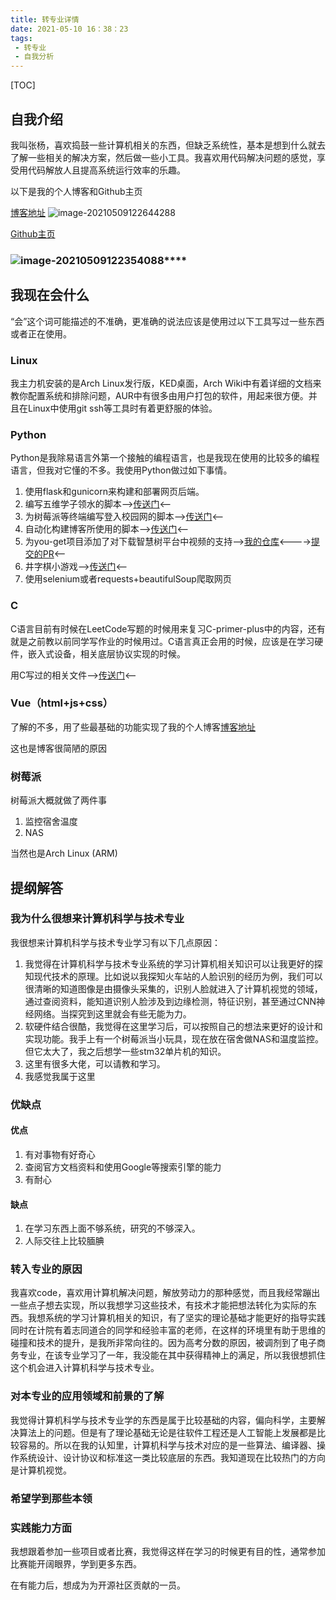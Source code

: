 ```yaml
---
title: 转专业详情
date: 2021-05-10 16：38：23
tags:
 - 转专业
 - 自我分析
---
```


[TOC]

## 自我介绍

我叫张杨，喜欢捣鼓一些计算机相关的东西，但缺乏系统性，基本是想到什么就去了解一些相关的解决方案，然后做一些小工具。我喜欢用代码解决问题的感觉，享受用代码解放人且提高系统运行效率的乐趣。

以下是我的个人博客和Github主页

[博客地址](https://www.wdbefore.com/#/)
![image-20210509122644288](https://i.loli.net/2021/05/09/OLE1W6MSBsxCDJa.png)

[Github主页](https://github.com/Zy3122971650)

### ![image-20210509122354088](https://i.loli.net/2021/05/09/q5H9vBDVOCTuJZR.png)****

## 我现在会什么
“会”这个词可能描述的不准确，更准确的说法应该是使用过以下工具写过一些东西或者正在使用。
### Linux
我主力机安装的是Arch Linux发行版，KED桌面，Arch Wiki中有着详细的文档来教你配置系统和排除问题，AUR中有很多由用户打包的软件，用起来很方便。并且在Linux中使用git ssh等工具时有着更舒服的体验。
### Python
Python是我除易语言外第一个接触的编程语言，也是我现在使用的比较多的编程语言，但我对它懂的不多。我使用Python做过如下事情。
1. 使用flask和gunicorn来构建和部署网页后端。
2. 编写五维学子领水的脚本-->[传送门](https://github.com/Zy3122971650/wuweixuezi)<--
3. 为树莓派等终端编写登入校园网的脚本-->[传送门](https://github.com/Zy3122971650/ltu_login_campus_network)<--
4. 自动化构建博客所使用的脚本-->[传送门](https://github.com/Zy3122971650/blog_posts/blob/master/build.py)<--
5. 为you-get项目添加了对下载智慧树平台中视频的支持-->[我的仓库](https://github.com/Zy3122971650/you-get)<---->[提交的PR](https://github.com/soimort/you-get/pull/2887)<--
6. 井字棋小游戏-->[传送门](https://github.com/Zy3122971650/Boring/blob/master/tictactoe.py)<--
7. 使用selenium或者requests+beautifulSoup爬取网页

### C
C语言目前有时候在LeetCode写题的时候用来复习C-primer-plus中的内容，还有就是之前教以前同学写作业的时候用过。C语言真正会用的时候，应该是在学习硬件，嵌入式设备，相关底层协议实现的时候。

用C写过的相关文件-->[传送门](https://github.com/Zy3122971650/Boring)<--

### Vue（html+js+css）
了解的不多，用了些最基础的功能实现了我的个人博客[博客地址](https://www.wdbefore.com/#/)

这也是博客很简陋的原因

### 树莓派
树莓派大概就做了两件事
1. 监控宿舍温度
2. NAS

当然也是Arch Linux (ARM)



## 提纲解答

### 我为什么很想来计算机科学与技术专业

我很想来计算机科学与技术专业学习有以下几点原因：

1. 我觉得在计算机科学与技术专业系统的学习计算机相关知识可以让我更好的探知现代技术的原理。比如说以我探知火车站的人脸识别的经历为例，我们可以很清晰的知道图像是由摄像头采集的，识别人脸就进入了计算机视觉的领域，通过查阅资料，能知道识别人脸涉及到边缘检测，特征识别，甚至通过CNN神经网络。当探究到这里就会有些无能为力。
2. 软硬件结合很酷，我觉得在这里学习后，可以按照自己的想法来更好的设计和实现功能。我手上有一个树莓派当小玩具，现在放在宿舍做NAS和温度监控。但它太大了，我之后想学一些stm32单片机的知识。
3. 这里有很多大佬，可以请教和学习。
4. 我感觉我属于这里

### 优缺点

#### 优点

1. 有对事物有好奇心
2. 查阅官方文档资料和使用Google等搜索引擎的能力
3. 有耐心

#### 缺点

1. 在学习东西上面不够系统，研究的不够深入。
2. 人际交往上比较腼腆

### 转入专业的原因

我喜欢code，喜欢用计算机解决问题，解放劳动力的那种感觉，而且我经常蹦出一些点子想去实现，所以我想学习这些技术，有技术才能把想法转化为实际的东西。我想系统的学习计算机相关的知识，有了坚实的理论基础才能更好的指导实践同时在计院有着志同道合的同学和经验丰富的老师，在这样的环境里有助于思维的碰撞和技术的提升，是我所非常向往的。因为高考分数的原因，被调剂到了电子商务专业，在该专业学习了一年，我没能在其中获得精神上的满足，所以我很想抓住这个机会进入计算机科学与技术专业。

### 对本专业的应用领域和前景的了解

我觉得计算机科学与技术专业学的东西是属于比较基础的内容，偏向科学，主要解决算法上的问题。但是有了理论基础无论是往软件工程还是人工智能上发展都是比较容易的。所以在我的认知里，计算机科学与技术对应的是一些算法、编译器、操作系统设计、设计协议和标准这一类比较底层的东西。我知道现在比较热门的方向是计算机视觉。

### 希望学到那些本领

### 实践能力方面

我想跟着参加一些项目或者比赛，我觉得这样在学习的时候更有目的性，通常参加比赛能开阔眼界，学到更多东西。

在有能力后，想成为为开源社区贡献的一员。



